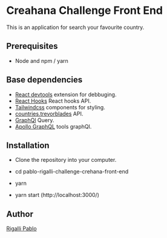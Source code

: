 # Creahana Challenge Front End

This is an application for search your favourite country.

## Prerequisites

- Node and npm / yarn

## Base dependencies

- [React devtools](https://chrome.google.com/webstore/detail/react-developer-tools/) extension for debbuging.
- [React Hooks](https://reactjs.org/docs/hooks-reference.html) React hooks API.
- [Tailwindcss](https://github.com/tailwindlabs/tailwindcss) components for styling.
- [countries.trevorblades](https://countries.trevorblades.com) API.
- [GraphQl](https://github.com/graphql) Query.
- [Apollo GraphQL](https://github.com/apollographql) tools graphQl.

## Installation

- Clone the repository into your computer.

- cd pablo-rigalli-challenge-crehana-front-end

- yarn 

- yarn start (http://localhost:3000/) 


## Author

[Rigalli Pablo](https://www.linkedin.com/in/pablo-rigalli-376a04189/)